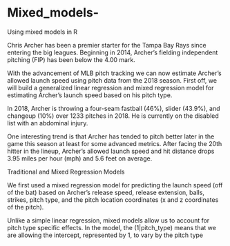 # Mixed_models-
Using mixed models in R 

Chris Archer has been a premier starter for the Tampa Bay Rays since entering the big leagues. Beginning in 2014, Archer’s fielding independent pitching (FIP) has been below the 4.00 mark. 

With the advancement of MLB pitch tracking we can now estimate Archer’s allowed launch speed using pitch data from the 2018 season. First off, we will build a generalized linear regression and mixed regression model for estimating Archer’s launch speed based on his pitch type.

In 2018, Archer is throwing a four-seam fastball (46%), slider (43.9%), and changeup (10%) over 1233 pitches in 2018. He is currently on the disabled list with an abdominal injury. 

One interesting trend is that Archer has tended to pitch better later in the game this season at least for some advanced metrics. After facing the 20th hitter in the lineup, Archer’s allowed launch speed and hit distance drops 3.95 miles per hour (mph) and 5.6 feet on average. 

Traditional and Mixed Regression Models  

We first used a mixed regression model for predicting the launch speed (off of the bat) based on Archer’s release speed, release extension, balls, strikes, pitch type, and the pitch location coordinates (x and z coordinates of the pitch). 

Unlike a simple linear regression, mixed models allow us to account for pitch type specific effects. In the model, the (1|pitch_type) means that we are allowing the intercept, represented by 1, to vary by the pitch type

